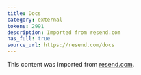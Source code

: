 ```yaml
---
title: Docs
category: external
tokens: 2991
description: Imported from resend.com
has_full: true
source_url: https://resend.com/docs
---
```


This content was imported from [resend.com](https://resend.com/docs).
